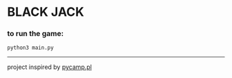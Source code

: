 # BLACK JACK

### to run the game: 
```python3 main.py```

---
project inspired by [pycamp.pl](https://www.pycamp.pl/)
